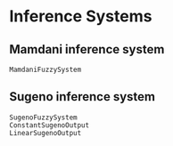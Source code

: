 # Inference Systems

## Mamdani inference system

```@docs
MamdaniFuzzySystem
```

## Sugeno inference system

```@docs
SugenoFuzzySystem
ConstantSugenoOutput
LinearSugenoOutput
```